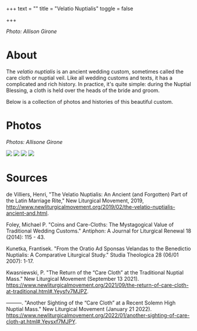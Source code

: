 +++
text = ""
title = "Velatio Nuptialis"
toggle = false

+++

_Photo: Allison Girone_

# About 

The _velatio nuptialis_ is an ancient wedding custom, sometimes called the care cloth or nuptial veil. Like all wedding customs and texts, it has a complicated and rich history. In practice, it's quite simple: during the Nuptial Blessing, a cloth is held over the heads of the bride and groom. 

Below is a collection of photos and histories of this beautiful custom. 

# Photos

_Photos: Allisone Girone_

![](/uploads/velatio1.JPG)
![](/uploads/velatio2.JPG)
![](/uploads/velatio3.JPG)
![](/uploads/velatio4.JPG)

# Sources

de Villiers, Henri, "The Velatio Nuptialis: An Ancient (and Forgotten) Part of the Latin Marriage Rite," New Liturgical Movement, 2019, http://www.newliturgicalmovement.org/2019/02/the-velatio-nuptialis-ancient-and.html.

Foley, Michael P. "Coins and Care-Cloths: The Mystagogical Value of Traditional Wedding Customs." Antiphon: A Journal for Liturgical Renewal 18 (2014): 115 - 43.

Kunetka, Frantisek. "From the Oratio Ad Sponsas Velandas to the Benedictio Nuptialis: A Comparative Liturgical Study." Studia Theologica 28 (06/01 2007): 1-17.

Kwasniewski, P. "The Return of the “Care Cloth” at the Traditional Nuptial Mass." New Liturgical Movement  (September 13 2021). https://www.newliturgicalmovement.org/2021/09/the-return-of-care-cloth-at-traditional.html#.Yeysfv7MJPZ.

———. "Another Sighting of the “Care Cloth” at a Recent Solemn High Nuptial Mass." New Liturgical Movement  (January 21 2022). https://www.newliturgicalmovement.org/2022/01/another-sighting-of-care-cloth-at.html#.Yeysxf7MJPY.

